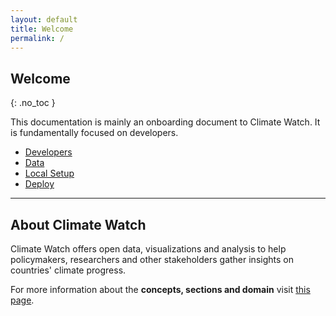 ```yaml
---
layout: default
title: Welcome
permalink: /
---
```


## Welcome
{: .no_toc }

This documentation is mainly an onboarding document to Climate Watch. It is fundamentally focused on developers.

- [Developers](/climate-watch/_docs/developers)
- [Data](/climate-watch/_docs/data)
- [Local Setup](/climate-watch/_docs/local-setup)
- [Deploy](/climate-watch/_docs/deploy)

______

## About Climate Watch

Climate Watch offers open data, visualizations and analysis to help policymakers, researchers and other stakeholders gather insights on countries' climate progress.

For more information about the **concepts, sections and domain** visit [this page](/climate-watch/_docs/domain-description).